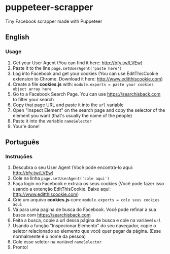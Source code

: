 # puppeteer-scrapper
Tiny Facebook scrapper made with Puppeteer

## English

### Usage

1. Get your User Agent (You can find it here: http://bfy.tw/LVEw)
2. Paste it to the line `page.setUserAgent('paste here')`
3. Log into Facebook and get your cookies (You can use EditThisCookie extension to Chrome. Download it here: http://www.editthiscookie.com)
4. Create a file __cookies.js__ with:  `module.exports = paste your cookies object array here`
5. Go to a Facebook Search Page. You can use https://searchisback.com to filter your search
6. Copy that page URL and paste it into the `url` variable
7. Open "Inspect Element" on the search page and copy the selector of the element you want  (that's usually the name of the people)
8. Paste it into the variable `nameSelector`
9. Your'e done!

## Português

### Instruções

1. Descubra o seu User Agent (Você pode encontrá-lo aqui: http://bfy.tw/LVEw)
2. Cole na linha `page.setUserAgent('cole aqui')`
3. Faça login no Facebook e extraia os seus cookies (Você pode fazer isso usando a extenção EditThisCookie. Baixe aqui: http://www.editthiscookie.com)
4. Crie um arquivo __cookies.js__ com:  `module.exports = cole seus cookies aqui`
5. Vá para uma pagina de busca do Facebook. Você pode refinar a sua busca com https://searchisback.com
6. Feita a busca, copie a url dessa página de busca e cole na variável `url`
7. Usando a função "Inspecionar Elemento" do seu navegador, copie o seletor relacionado ao elemento que você quer pegar da página. (Esse normalmente é o nome da pessoa)
8. Cole esse seletor na variável `nameSelector`
9. Pronto!
